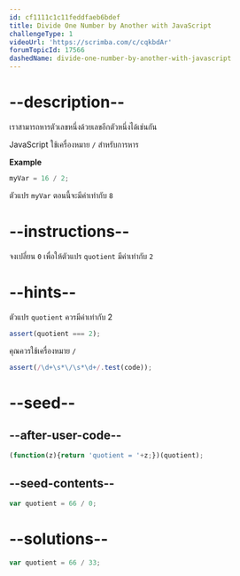 ```yaml
---
id: cf1111c1c11feddfaeb6bdef
title: Divide One Number by Another with JavaScript
challengeType: 1
videoUrl: 'https://scrimba.com/c/cqkbdAr'
forumTopicId: 17566
dashedName: divide-one-number-by-another-with-javascript
---
```


# --description--

เราสามารถหารตัวเลขหนึ่งด้วยเลขอีกตัวหนึ่งได้เช่นกัน

JavaScript ใช้เครื่องหมาย `/` สำหรับการหาร

**Example**

```js
myVar = 16 / 2;
```

ตัวแปร `myVar` ตอนนี้จะมีค่าเท่ากับ `8`

# --instructions--

จงเปลี่ยน `0` เพื่อให้ตัวแปร `quotient` มีค่าเท่ากับ `2`

# --hints--

ตัวแปร `quotient` ควรมีค่าเท่ากับ 2

```js
assert(quotient === 2);
```

คุณควรใช้เครื่องหมาย `/`


```js
assert(/\d+\s*\/\s*\d+/.test(code));
```

# --seed--

## --after-user-code--

```js
(function(z){return 'quotient = '+z;})(quotient);
```

## --seed-contents--

```js
var quotient = 66 / 0;
```

# --solutions--

```js
var quotient = 66 / 33;
```
